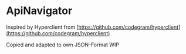 # ApiNavigator

Inspired by Hyperclient from [https://github.com/codegram/hyperclient](https://github.com/codegram/hyperclient)

Copied and adapted to own JSON-Format WIP